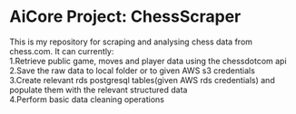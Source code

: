 # AiCore Project: ChessScraper

This is my repository for scraping and analysing chess data from chess.com.
It can currently:  
1.Retrieve public game, moves and player data using the chessdotcom api  
2.Save the raw data to local folder or to given AWS s3 credentials  
3.Create relevant rds postgresql tables(given AWS rds credentials) and populate them with the relevant structured data  
4.Perform basic data cleaning operations  

